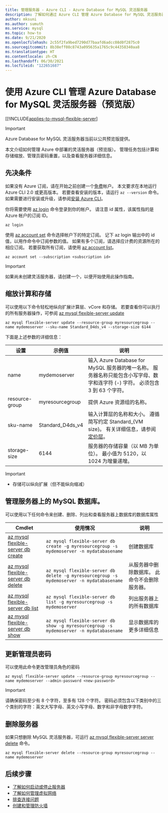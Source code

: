 ```yaml
---
title: 管理服务器 - Azure CLI - Azure Database for MySQL 灵活服务器
description: 了解如何通过 Azure CLI 管理 Azure Database for MySQL 灵活服务器。
author: mksuni
ms.author: sumuth
ms.service: mysql
ms.topic: how-to
ms.date: 9/21/2020
ms.openlocfilehash: 2c55f2fa9bed7290d77baafd6adcc08d0f2875c0
ms.sourcegitcommit: 8b38eff08c8743a095635a1765c9c44358340aa8
ms.translationtype: HT
ms.contentlocale: zh-CN
ms.lasthandoff: 06/30/2021
ms.locfileid: "122651687"
---
```

# <a name="manage-an-azure-database-for-mysql---flexible-server-preview-using-the-azure-cli"></a>使用 Azure CLI 管理 Azure Database for MySQL 灵活服务器（预览版）

[[!INCLUDE[applies-to-mysql-flexible-server](../includes/applies-to-mysql-flexible-server.md)]

> [!IMPORTANT]
> Azure Database for MySQL 灵活服务器当前以公共预览版提供。

本文介绍如何管理 Azure 中部署的灵活服务器（预览版）。 管理任务包括计算和存储缩放、管理员密码重置，以及查看服务器详细信息。

## <a name="prerequisites"></a>先决条件

如果没有 Azure 订阅，请在开始之前创建一个[免费](https://azure.microsoft.com/free/)帐户。 本文要求在本地运行 Azure CLI 2.0 或更高版本。 若要查看安装的版本，请运行 `az --version` 命令。 如果需要进行安装或升级，请参阅[安装 Azure CLI](/cli/azure/install-azure-cli)。

你将需要使用 [az login](/cli/azure/reference-index#az_login) 命令登录到你的帐户。 请注意 id 属性，该属性指的是 Azure 帐户的订阅 ID。

```azurecli-interactive
az login
```

使用 [az account set](/cli/azure/account) 命令选择帐户下的特定订阅。 记下 az login 输出中的 id 值，以用作命令中订阅参数的值。 如果有多个订阅，请选择应计费的资源所在的相应订阅。 若要获取所有订阅，请使用 [az account list](/cli/azure/account#az_account_list)。

```azurecli
az account set --subscription <subscription id>
```

> [!IMPORTANT]
>如果尚未创建灵活服务器，请创建一个，以便开始使用此操作指南。

## <a name="scale-compute-and-storage"></a>缩放计算和存储

可以使用以下命令轻松地纵向扩展计算层、vCore 和存储。 若要查看你可以执行的所有服务器操作，可参阅 [az mysql flexible-server update](/cli/azure/mysql/flexible-server#az_mysql_flexible_server_update)

```azurecli-interactive
az mysql flexible-server update --resource-group myresourcegroup --name mydemoserver --sku-name Standard_D4ds_v4 --storage-size 6144
```

下面是上述参数的详细信息：

**设置** | **示例值** | **说明**
---|---|---
name | mydemoserver | 输入 Azure Database for MySQL 服务器的唯一名称。 服务器名称只能包含小写字母、数字和连字符 (-) 字符。 必须包含 3 到 63 个字符。
resource-group | myresourcegroup | 提供 Azure 资源组的名称。
sku-name|Standard_D4ds_v4|输入计算层的名称和大小。 遵循简写约定 Standard_{VM size}。 有关详细信息，请参阅[定价层](../concepts-pricing-tiers.md)。
storage-size | 6144 | 服务器的存储容量（以 MB 为单位）。 最小值为 5120，以 1024 为增量递增。

> [!IMPORTANT]
>- 存储可以纵向扩展（但不能纵向缩减）


## <a name="manage-mysql-databases-on-a-server"></a>管理服务器上的 MySQL 数据库。
可以使用以下任何命令来创建、删除、列出和查看服务器上数据库的数据库属性

| Cmdlet | 使用情况| 说明 |
| --- | ---| --- |
|[az mysql flexible-server db create](/cli/azure/mysql/flexible-server/db#az_mysql_flexible_server_db_create)|```az mysql flexible-server db create -g myresourcegroup -s mydemoserver -n mydatabasename``` |创建数据库|
|[az mysql flexible-server db delete](/cli/azure/mysql/flexible-server/db#az_mysql_flexible_server_db_delete)|```az mysql flexible-server db delete -g myresourcegroup -s mydemoserver -n mydatabasename```|从服务器中删除数据库。 此命令不会删除服务器。 |
|[az mysql flexible-server db list](/cli/azure/mysql/flexible-server/db#az_mysql_flexible_server_db_list)|```az mysql flexible-server db list -g myresourcegroup -s mydemoserver```|列出服务器上的所有数据库|
|[az mysql flexible-server db show](/cli/azure/mysql/flexible-server/db#az_mysql_flexible_server_db_show)|```az mysql flexible-server db show -g myresourcegroup -s mydemoserver -n mydatabasename```|显示数据库的更多详细信息|

## <a name="update-admin-password"></a>更新管理员密码
可以使用此命令更改管理员角色的密码
```azurecli-interactive
az mysql flexible-server update --resource-group myresourcegroup --name mydemoserver --admin-password <new-password>
```

> [!IMPORTANT]
> 请确保密码至少有 8 个字符，至多有 128 个字符。
> 密码必须包含以下类别中的三个类别的字符：英文大写字母、英文小写字母、数字和非字母数字字符。

## <a name="delete-a-server"></a>删除服务器
如果只想删除 MySQL 灵活服务器，可运行 [az mysql flexible-server server delete](/cli/azure/mysql/flexible-server#az_mysql_flexible_server_delete) 命令。

```azurecli-interactive
az mysql flexible-server delete --resource-group myresourcegroup --name mydemoserver
```

## <a name="next-steps"></a>后续步骤
- [了解如何启动或停止服务器](how-to-stop-start-server-portal.md)
- [了解如何管理虚拟网络](how-to-manage-virtual-network-cli.md)
- [排查连接问题](how-to-troubleshoot-common-connection-issues.md)
- [创建和管理防火墙](how-to-manage-firewall-cli.md)
